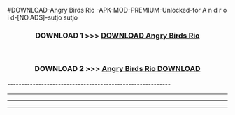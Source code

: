 #DOWNLOAD-Angry Birds Rio -APK-MOD-PREMIUM-Unlocked-for A n d r o i d-[NO.ADS]-sutjo sutjo 



<div align="center">

<h3>DOWNLOAD 1 >>> <a href="https://getmod2.web.app/?judul=Angry Birds Rio ">DOWNLOAD Angry Birds Rio </a></h3><br>

<h3>DOWNLOAD 2 >>> <a href="https://getmod2.web.app/?judul=Angry Birds Rio ">Angry Birds Rio  DOWNLOAD </a></h3>

</div>
----------------------------------------------------------

----------------------------------------------------------

----------------------------------------------------------

----------------------------------------------------------



